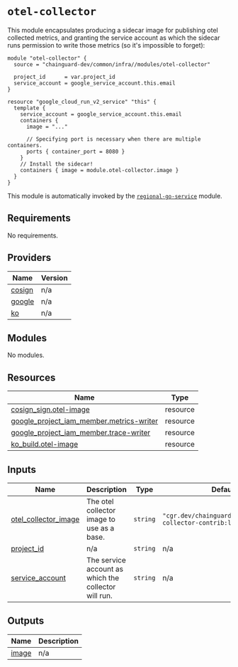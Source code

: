 # `otel-collector`

This module encapsulates producing a sidecar image for publishing otel collected
metrics, and granting the service account as which the sidecar runs permission
to write those metrics (so it's impossible to forget):

```
module "otel-collector" {
  source = "chainguard-dev/common/infra//modules/otel-collector"

  project_id      = var.project_id
  service_account = google_service_account.this.email
}

resource "google_cloud_run_v2_service" "this" {
  template {
    service_account = google_service_account.this.email
    containers {
      image = "..."

      // Specifying port is necessary when there are multiple containers.
      ports { container_port = 8080 }
    }
    // Install the sidecar!
    containers { image = module.otel-collector.image }
  }
}
```

This module is automatically invoked by the
[`regional-go-service`](../regional-go-service/README.md) module.

<!-- BEGIN_TF_DOCS -->
## Requirements

No requirements.

## Providers

| Name | Version |
|------|---------|
| <a name="provider_cosign"></a> [cosign](#provider\_cosign) | n/a |
| <a name="provider_google"></a> [google](#provider\_google) | n/a |
| <a name="provider_ko"></a> [ko](#provider\_ko) | n/a |

## Modules

No modules.

## Resources

| Name | Type |
|------|------|
| [cosign_sign.otel-image](https://registry.terraform.io/providers/chainguard-dev/cosign/latest/docs/resources/sign) | resource |
| [google_project_iam_member.metrics-writer](https://registry.terraform.io/providers/hashicorp/google/latest/docs/resources/project_iam_member) | resource |
| [google_project_iam_member.trace-writer](https://registry.terraform.io/providers/hashicorp/google/latest/docs/resources/project_iam_member) | resource |
| [ko_build.otel-image](https://registry.terraform.io/providers/ko-build/ko/latest/docs/resources/build) | resource |

## Inputs

| Name | Description | Type | Default | Required |
|------|-------------|------|---------|:--------:|
| <a name="input_otel_collector_image"></a> [otel\_collector\_image](#input\_otel\_collector\_image) | The otel collector image to use as a base. | `string` | `"cgr.dev/chainguard/opentelemetry-collector-contrib:latest"` | no |
| <a name="input_project_id"></a> [project\_id](#input\_project\_id) | n/a | `string` | n/a | yes |
| <a name="input_service_account"></a> [service\_account](#input\_service\_account) | The service account as which the collector will run. | `string` | n/a | yes |

## Outputs

| Name | Description |
|------|-------------|
| <a name="output_image"></a> [image](#output\_image) | n/a |
<!-- END_TF_DOCS -->
